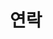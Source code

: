 ---
# An instance of the About widget.
# Documentation: https://docs.hugoblox.com/page-builder/
widget: contacts

# Activate this widget? true/false
active: true

# This file represents a page section.
headless: true

# Order that this section appears on the page.
weight: 10

title: 연락

---